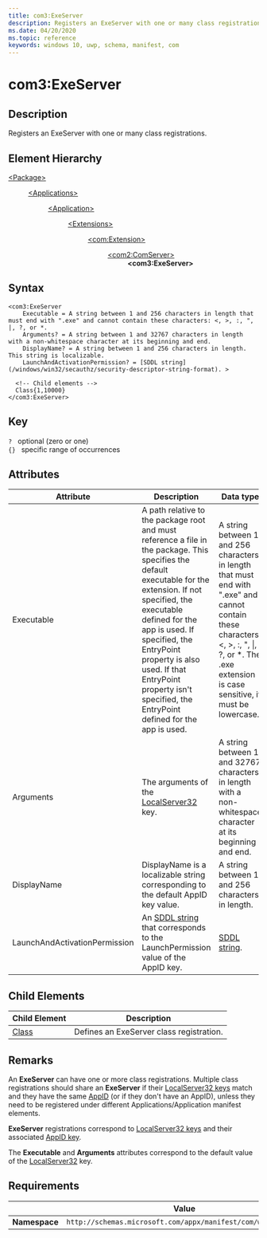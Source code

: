 ```yaml
---
title: com3:ExeServer
description: Registers an ExeServer with one or many class registrations (com3:ExeServer).
ms.date: 04/20/2020
ms.topic: reference
keywords: windows 10, uwp, schema, manifest, com
---
```


# com3:ExeServer

## Description

Registers an ExeServer with one or many class registrations.

## Element Hierarchy
<dl>
<dt><a href="element-package.md">&lt;Package&gt;</a></dt>
<dd>
<dl>
<dt><a href="element-applications.md">&lt;Applications&gt;</a></dt>
<dd>
<dl>
<dt><a href="element-application.md">&lt;Application&gt;</a></dt>
<dd>
<dl>
<dt><a href="element-1-extensions.md">&lt;Extensions&gt;</a></dt>
<dd>
<dl>
<dt><a href="element-com-extension.md">&lt;com:Extension&gt;</a></dt>
<dd>
<dl>
<dt><a href="element-com2-comserver.md">&lt;com2:ComServer&gt;</a></dt>
<dd><b>&lt;com3:ExeServer&gt;</b></dd>
</dl>
</dd>
</dl>
</dd>
</dl>
</dd>
</dl>
</dd>
</dl>
</dd>
</dl>

## Syntax
```syntax
<com3:ExeServer
    Executable = A string between 1 and 256 characters in length that must end with ".exe" and cannot contain these characters: <, >, :, ", |, ?, or *.
    Arguments? = A string between 1 and 32767 characters in length with a non-whitespace character at its beginning and end.
    DisplayName? = A string between 1 and 256 characters in length. This string is localizable.
    LaunchAndActivationPermission? = [SDDL string](/windows/win32/secauthz/security-descriptor-string-format). >

  <!-- Child elements -->
  Class{1,10000}
</com3:ExeServer>
```

## Key
`?`    optional (zero or one)  
`{}`   specific range of occurrences

## Attributes

| Attribute | Description | Data type | Required |
|-----------|-------------|-----------|----------|
| Executable | A path relative to the package root and must reference a file in the package. This specifies the default executable for the extension. If not specified, the executable defined for the app is used.  If specified, the EntryPoint property is also used. If that EntryPoint property isn't specified, the EntryPoint defined for the app is used. | A string between 1 and 256 characters in length that must end with ".exe" and cannot contain these characters: <, >, :, ", &#124;, ?, or *. The .exe extension is case sensitive, it must be lowercase. | Yes |
| Arguments | The arguments of the [LocalServer32](/windows/win32/com/localserver32) key. | A string between 1 and 32767 characters in length with a non-whitespace character at its beginning and end. | No |
| DisplayName | DisplayName is a localizable string corresponding to the default AppID key value. | A string between 1 and 256 characters in length. | No |
| LaunchAndActivationPermission | An [SDDL string](/windows/win32/secauthz/security-descriptor-string-format) that corresponds to the LaunchPermission value of the AppID key. | [SDDL string](/windows/win32/secauthz/security-descriptor-string-format). | No |

## Child Elements

| Child Element | Description |
|---------------|-------------|
| [Class](element-com-exeserver-class.md) | Defines an ExeServer class registration. |


## Remarks
An **ExeServer** can have one or more class registrations. Multiple class registrations should share an **ExeServer** if their [LocalServer32 keys](/windows/win32/com/localserver32) match and they have the same [AppID](/windows/win32/com/appid) (or if they don't have an AppID), unless they need to be registered under different Applications/Application manifest elements.

**ExeServer** registrations correspond to [LocalServer32 keys](/windows/win32/com/localserver32) and their associated [AppID key](/windows/win32/com/appid-key).

The **Executable** and **Arguments** attributes correspond to the default value of the [LocalServer32](/windows/win32/com/localserver32) key.

## Requirements
|               |    Value                                                         |
|---------------|-------------------------------------------------------------|
| **Namespace** | `http://schemas.microsoft.com/appx/manifest/com/windows10/3` |